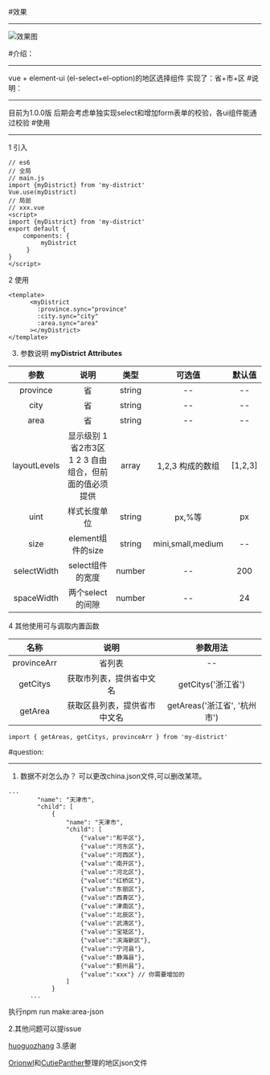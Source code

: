 #效果
***
![效果图](https://upload-images.jianshu.io/upload_images/6036420-b909eb7114eb9325.gif?imageMogr2/auto-orient/strip)

#介绍：
***
vue + element-ui (el-select+el-option)的地区选择组件
实现了：省+市+区
#说明：
***
目前为1.0.0版
后期会考虑单独实现select和增加form表单的校验，各ui组件能通过校验
#使用
***

1 引入

```
// es6
// 全局
// main.js
import {myDistrict} from 'my-district'
Vue.use(myDistrict)
// 局部
// xxx.vue
<script>
import {myDistrict} from 'my-district'
export default {
    components: {
         myDistrict
     }
}
</script>
```

2 使用

```
<template>
      <myDistrict
        :province.sync="province"
        :city.sync="city"
        :area.sync="area"
      ></myDistrict>
</template>
```
3. 参数说明
**myDistrict Attributes**

  | 参数 | 说明 | 类型 | 可选值 | 默认值|
  |:------: |:------: |:-------:|:---------:|:---------:|
  |  province     |      省  |   string      |     --  |   --  |
  |  city     |      省  |   string      |     --  |   --  |
  |  area    |      省  |   string      |     --  |   --  |
  |  layoutLevels     |      显示级别 1省2市3区 1 2 3 自由组合，但前面的值必须提供  |   array      |    1,2,3 构成的数组  |  [1,2,3] |
  |uint|样式长度单位|string|px,%等|px
  |size|element组件的size|string|mini,small,medium|--|
  |selectWidth|select组件的宽度|number|--|200|
  |spaceWidth|两个select的间隙|number|--|24|

4 其他使用可与调取内置函数

|名称|说明|参数用法|
|:-:|:-:|:-:|
|provinceArr|省列表|--|
|getCitys|获取市列表，提供省中文名|getCitys('浙江省')|
|getArea|获取区县列表，提供省市中文名|getAreas('浙江省', '杭州市')|
```
import { getAreas, getCitys, provinceArr } from 'my-district'
```
#question:
***
1. 数据不对怎么办？
可以更改china.json文件,可以删改某项。
```
...
        "name": "天津市",
        "child": [
            {
                "name": "天津市",
                "child": [
                    {"value":"和平区"},
                    {"value":"河东区"},
                    {"value":"河西区"},
                    {"value":"南开区"},
                    {"value":"河北区"},
                    {"value":"红桥区"},
                    {"value":"东丽区"},
                    {"value":"西青区"},
                    {"value":"津南区"},
                    {"value":"北辰区"},
                    {"value":"武清区"},
                    {"value":"宝坻区"},
                    {"value":"滨海新区"},
                    {"value":"宁河县"},
                    {"value":"静海县"},
                    {"value":"蓟州县"},
                    {"value":"xxx"} // 你需要增加的
                ]
            }
      ...
```
执行npm run make:area-json

2.其他问题可以提issue

[huoguozhang](https://github.com/huoguozhang/my-district)
3.感谢

[Orionwl](https://github.com/Orionwl)和[CutiePanther](https://github.com/CutiePanther)整理的地区json文件

